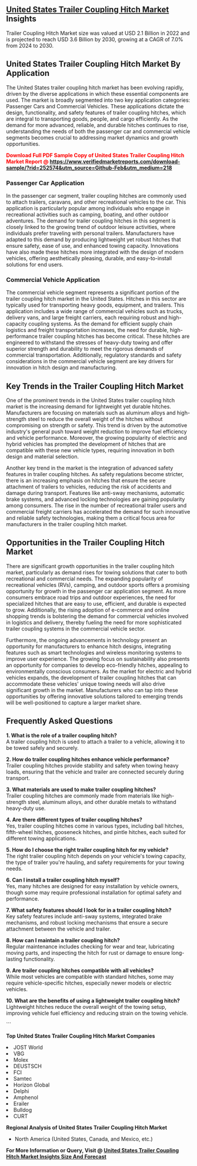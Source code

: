 <h2><a href="https://www.verifiedmarketreports.com/download-sample/?rid=252574&amp;utm_source=Github-Feb&amp;utm_medium=218" target="_blank">United States Trailer Coupling Hitch Market</a> Insights</h2><p>Trailer Coupling Hitch Market size was valued at USD 2.1 Billion in 2022 and is projected to reach USD 3.6 Billion by 2030, growing at a CAGR of 7.0% from 2024 to 2030.</p><p> <h2>United States Trailer Coupling Hitch Market By Application</h2> <p>The United States trailer coupling hitch market has been evolving rapidly, driven by the diverse applications in which these essential components are used. The market is broadly segmented into two key application categories: Passenger Cars and Commercial Vehicles. These applications dictate the design, functionality, and safety features of trailer coupling hitches, which are integral to transporting goods, people, and cargo efficiently. As the demand for more advanced, reliable, and durable hitches continues to rise, understanding the needs of both the passenger car and commercial vehicle segments becomes crucial to addressing market dynamics and growth opportunities.</p> <p><strong><p><span class=""><span style="color: #ff0000;"><strong>Download Full PDF Sample Copy of United States Trailer Coupling Hitch Market Report</strong> @ </span><a href="https://www.verifiedmarketreports.com/download-sample/?rid=252574&amp;utm_source=Github-Feb&amp;utm_medium=218" target="_blank">https://www.verifiedmarketreports.com/download-sample/?rid=252574&amp;utm_source=Github-Feb&amp;utm_medium=218</a></span></p></strong></p> <h3>Passenger Car Application</h3> <p>In the passenger car segment, trailer coupling hitches are commonly used to attach trailers, caravans, and other recreational vehicles to the car. This application is particularly popular among individuals who engage in recreational activities such as camping, boating, and other outdoor adventures. The demand for trailer coupling hitches in this segment is closely linked to the growing trend of outdoor leisure activities, where individuals prefer traveling with personal trailers. Manufacturers have adapted to this demand by producing lightweight yet robust hitches that ensure safety, ease of use, and enhanced towing capacity. Innovations have also made these hitches more integrated with the design of modern vehicles, offering aesthetically pleasing, durable, and easy-to-install solutions for end users.</p> <h3>Commercial Vehicle Application</h3> <p>The commercial vehicle segment represents a significant portion of the trailer coupling hitch market in the United States. Hitches in this sector are typically used for transporting heavy goods, equipment, and trailers. This application includes a wide range of commercial vehicles such as trucks, delivery vans, and large freight carriers, each requiring robust and high-capacity coupling systems. As the demand for efficient supply chain logistics and freight transportation increases, the need for durable, high-performance trailer coupling hitches has become critical. These hitches are engineered to withstand the stresses of heavy-duty towing and offer superior strength and durability to meet the rigorous demands of commercial transportation. Additionally, regulatory standards and safety considerations in the commercial vehicle segment are key drivers for innovation in hitch design and manufacturing.</p> <h2>Key Trends in the Trailer Coupling Hitch Market</h2> <p>One of the prominent trends in the United States trailer coupling hitch market is the increasing demand for lightweight yet durable hitches. Manufacturers are focusing on materials such as aluminum alloys and high-strength steel to reduce the overall weight of the hitches without compromising on strength or safety. This trend is driven by the automotive industry's general push toward weight reduction to improve fuel efficiency and vehicle performance. Moreover, the growing popularity of electric and hybrid vehicles has prompted the development of hitches that are compatible with these new vehicle types, requiring innovation in both design and material selection.</p> <p>Another key trend in the market is the integration of advanced safety features in trailer coupling hitches. As safety regulations become stricter, there is an increasing emphasis on hitches that ensure the secure attachment of trailers to vehicles, reducing the risk of accidents and damage during transport. Features like anti-sway mechanisms, automatic brake systems, and advanced locking technologies are gaining popularity among consumers. The rise in the number of recreational trailer users and commercial freight carriers has accelerated the demand for such innovative and reliable safety technologies, making them a critical focus area for manufacturers in the trailer coupling hitch market.</p> <h2>Opportunities in the Trailer Coupling Hitch Market</h2> <p>There are significant growth opportunities in the trailer coupling hitch market, particularly as demand rises for towing solutions that cater to both recreational and commercial needs. The expanding popularity of recreational vehicles (RVs), camping, and outdoor sports offers a promising opportunity for growth in the passenger car application segment. As more consumers embrace road trips and outdoor experiences, the need for specialized hitches that are easy to use, efficient, and durable is expected to grow. Additionally, the rising adoption of e-commerce and online shopping trends is bolstering the demand for commercial vehicles involved in logistics and delivery, thereby fueling the need for more sophisticated trailer coupling systems in the commercial vehicle sector.</p> <p>Furthermore, the ongoing advancements in technology present an opportunity for manufacturers to enhance hitch designs, integrating features such as smart technologies and wireless monitoring systems to improve user experience. The growing focus on sustainability also presents an opportunity for companies to develop eco-friendly hitches, appealing to environmentally conscious consumers. As the market for electric and hybrid vehicles expands, the development of trailer coupling hitches that can accommodate these vehicles' unique towing needs will also drive significant growth in the market. Manufacturers who can tap into these opportunities by offering innovative solutions tailored to emerging trends will be well-positioned to capture a larger market share.</p> <h2>Frequently Asked Questions</h2> <p><strong>1. What is the role of a trailer coupling hitch?</strong><br> A trailer coupling hitch is used to attach a trailer to a vehicle, allowing it to be towed safely and securely.</p> <p><strong>2. How do trailer coupling hitches enhance vehicle performance?</strong><br> Trailer coupling hitches provide stability and safety when towing heavy loads, ensuring that the vehicle and trailer are connected securely during transport.</p> <p><strong>3. What materials are used to make trailer coupling hitches?</strong><br> Trailer coupling hitches are commonly made from materials like high-strength steel, aluminum alloys, and other durable metals to withstand heavy-duty use.</p> <p><strong>4. Are there different types of trailer coupling hitches?</strong><br> Yes, trailer coupling hitches come in various types, including ball hitches, fifth-wheel hitches, gooseneck hitches, and pintle hitches, each suited for different towing applications.</p> <p><strong>5. How do I choose the right trailer coupling hitch for my vehicle?</strong><br> The right trailer coupling hitch depends on your vehicle's towing capacity, the type of trailer you're hauling, and safety requirements for your towing needs.</p> <p><strong>6. Can I install a trailer coupling hitch myself?</strong><br> Yes, many hitches are designed for easy installation by vehicle owners, though some may require professional installation for optimal safety and performance.</p> <p><strong>7. What safety features should I look for in a trailer coupling hitch?</strong><br> Key safety features include anti-sway systems, integrated brake mechanisms, and robust locking mechanisms that ensure a secure attachment between the vehicle and trailer.</p> <p><strong>8. How can I maintain a trailer coupling hitch?</strong><br> Regular maintenance includes checking for wear and tear, lubricating moving parts, and inspecting the hitch for rust or damage to ensure long-lasting functionality.</p> <p><strong>9. Are trailer coupling hitches compatible with all vehicles?</strong><br> While most vehicles are compatible with standard hitches, some may require vehicle-specific hitches, especially newer models or electric vehicles.</p> <p><strong>10. What are the benefits of using a lightweight trailer coupling hitch?</strong><br> Lightweight hitches reduce the overall weight of the towing setup, improving vehicle fuel efficiency and reducing strain on the towing vehicle.</p> ```</p><p><strong>Top United States Trailer Coupling Hitch Market Companies</strong></p><div data-test-id=""><p><li>JOST World</li><li> VBG</li><li> Molex</li><li> DEUSTSCH</li><li> FCI</li><li> Samtec</li><li> Horizon Global</li><li> Delphi</li><li> Amphenol</li><li> Erailer</li><li> Bulldog</li><li> CURT</li></p><div><strong>Regional Analysis of&nbsp;United States Trailer Coupling Hitch Market</strong></div><ul><li dir="ltr"><p dir="ltr">North America&nbsp;(United States, Canada, and Mexico, etc.)</p></li></ul><p><strong>For More Information or Query, Visit @&nbsp;</strong><strong><a href="https://www.verifiedmarketreports.com/product/trailer-coupling-hitch-market/?utm_source=Github-Feb&amp;utm_medium=218" target="_blank">United States Trailer Coupling Hitch Market Insights Size And Forecast</a></strong></p></div>
